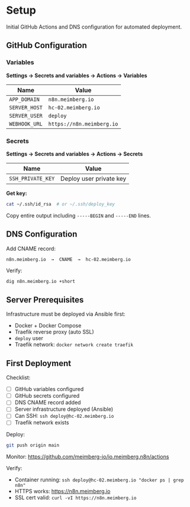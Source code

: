 # Setup

Initial GitHub Actions and DNS configuration for automated deployment.

## GitHub Configuration

### Variables

**Settings → Secrets and variables → Actions → Variables**

| Name | Value |
|------|-------|
| `APP_DOMAIN` | `n8n.meimberg.io` |
| `SERVER_HOST` | `hc-02.meimberg.io` |
| `SERVER_USER` | `deploy` |
| `WEBHOOK_URL` | `https://n8n.meimberg.io` |

### Secrets

**Settings → Secrets and variables → Actions → Secrets**

| Name | Value |
|------|-------|
| `SSH_PRIVATE_KEY` | Deploy user private key |

**Get key:**
```bash
cat ~/.ssh/id_rsa  # or ~/.ssh/deploy_key
```

Copy entire output including `-----BEGIN` and `-----END` lines.

## DNS Configuration

Add CNAME record:
```
n8n.meimberg.io  →  CNAME  →  hc-02.meimberg.io
```

Verify:
```bash
dig n8n.meimberg.io +short
```

## Server Prerequisites

Infrastructure must be deployed via Ansible first:
- Docker + Docker Compose
- Traefik reverse proxy (auto SSL)
- `deploy` user
- Traefik network: `docker network create traefik`

## First Deployment

Checklist:
- [ ] GitHub variables configured
- [ ] GitHub secrets configured
- [ ] DNS CNAME record added
- [ ] Server infrastructure deployed (Ansible)
- [ ] Can SSH: `ssh deploy@hc-02.meimberg.io`
- [ ] Traefik network exists

Deploy:
```bash
git push origin main
```

Monitor: https://github.com/meimberg-io/io.meimberg.n8n/actions

Verify:
- Container running: `ssh deploy@hc-02.meimberg.io "docker ps | grep n8n"`
- HTTPS works: https://n8n.meimberg.io
- SSL cert valid: `curl -vI https://n8n.meimberg.io`

